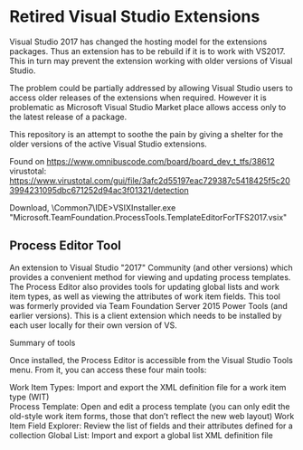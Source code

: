 # Retired Visual Studio Extensions

Visual Studio 2017 has changed the hosting model for the extensions packages. Thus an extension has to be rebuild if it is to work with VS2017. This in turn may prevent the extension working with older versions of Visual Studio.

The problem could be partially addressed by allowing Visual Studio users to access older releases of the extensions when required. However it is problematic as Microsoft Visual Studio Market place allows access only to the latest release of a package. 

This repository is an attempt to soothe the pain by giving a shelter for the older versions of the active Visual Studio extensions. 

Found on https://www.omnibuscode.com/board/board_dev_t_tfs/38612
virustotal: https://www.virustotal.com/gui/file/3afc2d55197eac729387c5418425f5c203994231095dbc671252d94ac3f01321/detection

Download, 
<vs17InstallDir>\Common7\IDE>VSIXInstaller.exe "<PathTo>Microsoft.TeamFoundation.ProcessTools.TemplateEditorForTFS2017.vsix"



## Process Editor Tool

An extension to Visual Studio "2017" Community (and other versions) which provides a convenient method for viewing and updating process templates. The Process Editor also provides tools for updating global lists and work item types, as well as viewing the attributes of work item fields.  This tool was formerly provided via Team Foundation Server 2015 Power Tools (and earlier versions). This is a client extension which needs to be installed by each user locally for their own version of VS.

 

Summary of tools

Once installed, the Process Editor is accessible from the Visual Studio Tools menu. From it, you can access these four main tools:

Work Item Types: Import and export the XML definition file for a work item type (WIT)  
Process Template: Open and edit a process template (you can only edit the old-style work item forms, those that don’t reflect the new web layout)
Work Item Field Explorer: Review the list of fields and their attributes defined for a collection
Global List: Import and export a  global list XML definition file
